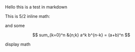 Hello this is a test in markdown

This is $5/2$ inline math:

and some

$$
sum_{k=0}^n &{n;k} a^k b^{n-k} = (a+b)^n
$$

display math